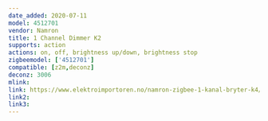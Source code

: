 ```yaml
---
date_added: 2020-07-11
model: 4512701
vendor: Namron
title: 1 Channel Dimmer K2
supports: action
actions: on, off, brightness up/down, brightness stop
zigbeemodel: ['4512701']
compatible: [z2m,deconz]
deconz: 3006
mlink: 
link: https://www.elektroimportoren.no/namron-zigbee-1-kanal-bryter-k4/4512702/Product.html
link2: 
link3: 
---
```

